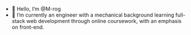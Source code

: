 - 👋 Hello, I’m @M-rog
- 🌱 I’m currently an engineer with a mechanical background learning full-stack web development through online coursework, with an emphasis on front-end. 


<!-- - 👀 I’m looking to fully pivot my career into the software engineering world, which I have developed a passion for and truly enjoy putting the puzzle pieces of code together.--> 


<!-- - 📫 I'm open to any helpful advice you may have to assist in learning to code or navigate this path. Feel free to message me! Have a good day and thank you for your time. -->

<!---
M-rog/M-rog is a ✨ special ✨ repository because its `README.md` (this file) appears on your GitHub profile.
You can click the Preview link to take a look at your changes.
--->
